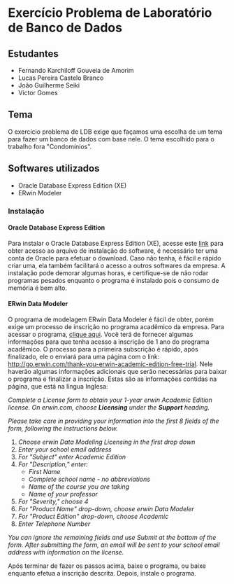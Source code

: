 # Exercício Problema de Laboratório de Banco de Dados

## Estudantes

* Fernando Karchiloff Gouveia de Amorim
* Lucas Pereira Castelo Branco
* João Guilherme Seiki
* Victor Gomes

## Tema

O exercício problema de LDB exige que façamos uma escolha de um tema para fazer um banco de dados com base nele. O tema escolhido para o trabalho fora "Condomínios".

## Softwares utilizados

* Oracle Database Express Edition (XE)
* ERwin Modeler

### Instalação

#### Oracle Database Express Edition

Para instalar o Oracle Database Express Edition (XE), acesse este [link](https://www.oracle.com/technetwork/database/database-technologies/express-edition/downloads/index.html) para obter acesso ao arquivo de instalação do software, é necessário ter uma conta de Oracle para efetuar o download. Caso não tenha, é fácil e rápido criar uma, ela também facilitará o acesso a outros softwares da empresa.
A instalação pode demorar algumas horas, e certifique-se de não rodar programas pesados enquanto o programa é instalado pois o consumo de memória é bem alto.

#### ERwin Data Modeler

O programa de modelagem ERwin Data Modeler é fácil de obter, porém exige um processo de inscrição no programa acadêmico da empresa. Para acessar o programa, [clique aqui](https://erwin.com/services/erwin-academic-program/). Você terá de fornecer algumas informações para que tenha acesso a inscrição de 1 ano do programa acadêmico. O processo para a primeira subscrição é rápido, após finalizado, ele o enviará para uma página com o link: http://go.erwin.com/thank-you-erwin-academic-edition-free-trial.
Nele haverão algumas informações adicionais que serão necessárias para baixar o programa e finalizar a inscrição.
Estas são as informações contidas na página, que está na língua Inglesa:

*Complete a License form to obtain your 1-year erwin Academic Edition license.*
*On erwin.com, choose ***Licensing*** under the ***Support*** heading.*

*Please take care in providing your information into the first 8 fields of the form, following the instructions below.*

1. *Choose erwin Data Modeling Licensing in the first drop down*
2. *Enter your school email address*
3. *For "Subject" enter Academic Edition*
4. *For "Description," enter:*
   * *First Name*
   * *Complete school name - no abbreviations*
   * *Name of the course you are taking*
   * *Name of your professor*
5. *For "Severity," choose 4*
6. *For "Product Name" drop-down,  choose erwin Data Modeler*
7. *For "Product Edition" drop-down, choose Academic*
8. *Enter Telephone Number*

*You can ignore the remaining fields and use Submit at the bottom of the form. After submitting the form, an email will be sent to your school email address with information on the license.*

Após terminar de fazer os passos acima, baixe o programa, ou baixe enquanto efetua a inscrição descrita. Depois, instale o programa.